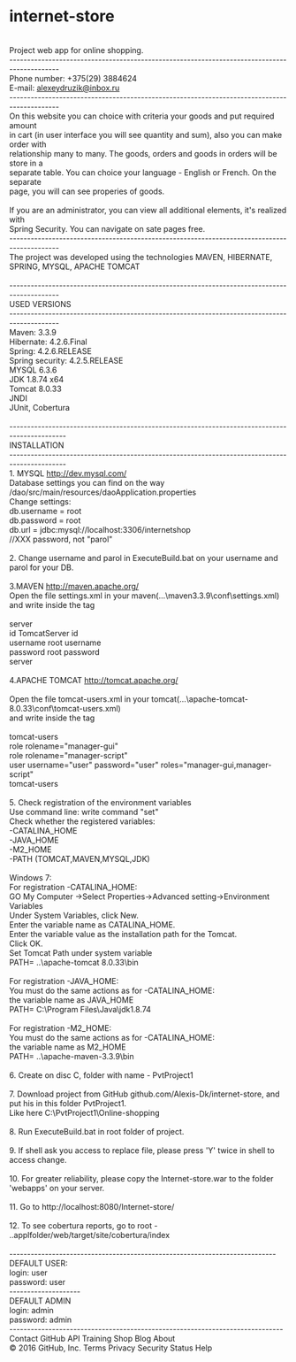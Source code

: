 # internet-store
<br>Project web app for online shopping.
<br>--------------------------------------------------------------------------------------------
<br>Phone number: +375(29) 3884624
<br>E-mail: alexeydruzik@inbox.ru
<br>--------------------------------------------------------------------------------------------
<br>On this website you can choice with criteria your goods and put required amount
<br>in cart (in user interface you will see quantity and sum), also you can make order with
<br>relationship many to many. The goods, orders and goods in orders will be store in a
<br>separate table. You can choice your language - English or French. On the separate
<br>page, you will can see properies of goods.
<br>
<br>If you are an administrator, you can view all additional elements, it's realized with
<br>Spring Security. You can navigate on sate pages free.
<br>--------------------------------------------------------------------------------------------
<br>The project was developed using the  technologies MAVEN, HIBERNATE, SPRING, MYSQL, APACHE TOMCAT
<br>
<br>--------------------------------------------------------------------------------------------
<br>USED VERSIONS
<br>--------------------------------------------------------------------------------------------
<br>Maven: 3.3.9
<br>Hibernate: 4.2.6.Final
<br>Spring: 4.2.6.RELEASE
<br>Spring security: 4.2.5.RELEASE
<br>MYSQL 6.3.6
<br>JDK 1.8.74 x64
<br>Tomcat 8.0.33
<br>JNDI
<br>JUnit, Cobertura
<br>
<br>----------------------------------------------------------------------------------------------
<br>INSTALLATION
<br>----------------------------------------------------------------------------------------------
<br>1. MYSQL http://dev.mysql.com/
<br>Database settings you can find on the way /dao/src/main/resources/daoApplication.properties
<br>Change settings:
<br>db.username = root
<br>db.password = root
<br>db.url = jdbc:mysql://localhost:3306/internetshop
<br> //XXX password, not "parol"  
<br>2. Change username and parol in ExecuteBuild.bat on your username and parol for your DB.
<br>
<br>3.MAVEN http://maven.apache.org/
<br>Open the file settings.xml in your maven(...\maven3.3.9\conf\settings.xml)
<br>and write inside the tag <servers>
<br>
<br> server
<br> id TomcatServer id
<br> username root username
<br> password root password
<br> server
<br>
<br>4.APACHE TOMCAT http://tomcat.apache.org/
<br>
<br>Open the file tomcat-users.xml in your tomcat(...\apache-tomcat-8.0.33\conf\tomcat-users.xml)
<br>and write inside the tag
<br>
<br> tomcat-users
<br>	role rolename="manager-gui"
<br>	role rolename="manager-script"
<br>	user username="user" password="user" roles="manager-gui,manager-script" 
<br> tomcat-users
<br>
<br>5. Check registration of the environment variables
<br>Use command line: write command "set"
<br>Check whether the registered variables:
<br>-CATALINA_HOME
<br>-JAVA_HOME
<br>-M2_HOME
<br>-PATH (TOMCAT,MAVEN,MYSQL,JDK)
<br>
<br>Windows 7:
<br>For registration -CATALINA_HOME:
<br>GO My Computer ->Select Properties->Advanced setting->Environment Variables
<br>Under System Variables, click New.
<br>Enter the variable name as CATALINA_HOME.
<br>Enter the variable value as the installation path for the Tomcat.
<br>Click OK.
<br>Set Tomcat Path under system variable
<br>PATH= ..\apache-tomcat 8.0.33\bin
<br>
<br>For registration -JAVA_HOME:
<br>You must do the same actions as for -CATALINA_HOME:
<br>the variable name as JAVA_HOME
<br>PATH= C:\Program Files\Java\jdk1.8.74
<br>
<br>For registration -M2_HOME:
<br>You must do the same actions as for -CATALINA_HOME:
<br>the variable name as M2_HOME
<br>PATH= ..\apache-maven-3.3.9\bin
<br>
<br>6. Create on disc C, folder with name - PvtProject1
<br>
<br>7. Download project from GitHub github.com/Alexis-Dk/internet-store, and put his in this folder PvtProject1.
<br>Like here C:\PvtProject1\Online-shopping
<br>
<br>8. Run ExecuteBuild.bat in root folder of project.
<br>
<br>9. If shell ask you access to replace file, please press 'Y' twice in shell to access change.
<br>
<br>10. For greater reliability, please copy the Internet-store.war to the folder 'webapps' on your server.
<br>
<br>11. Go to http://localhost:8080/Internet-store/
<br>
<br>12. To see cobertura reports, go to root - ..applfolder/web/target/site/cobertura/index
<br>
<br>---------------------------------------------------------------------------
<br>DEFAULT USER:
<br>login: user
<br>password: user
<br>--------------------
<br>DEFAULT ADMIN
<br>login: admin
<br>password: admin
<br>-----------------------------------------------------------------------------
<br>Contact GitHub API Training Shop Blog About
<br>© 2016 GitHub, Inc. Terms Privacy Security Status Help
